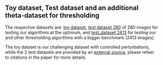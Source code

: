 
## Toy dataset, Test dataset and an additional theta-dataset for thresholding
The respective datasets are: [toy dataset](gamma-dataset),  [test dataset 280](https://drive.google.com/drive/folders/11lIv91rRgYFbADVPptOsLnEu2zJDCCnJ?usp=sharing) of 280 images for testing our algorithms at the optimum, and [test_dataset 2413](https://drive.google.com/open?id=15OezFUWvfXpYI3Tx8gqneC8_ETND8CdJ) for testing our and other thresholding algorithms with a bigger benchmark (2413 images).

The toy dataset is our challenging dataset with controlled perturbations, while the 2 test datasets are provided by an [external source](https://github.com/Andrew-Qibin/DSS), please refeer to citations in the paper for more details. 

